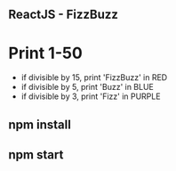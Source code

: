 ## ReactJS - FizzBuzz
# Print 1-50
- if divisible by 15, print 'FizzBuzz' in RED
- if divisible by 5, print 'Buzz' in BLUE
- if divisible by 3, print 'Fizz' in PURPLE

## npm install
## npm start
